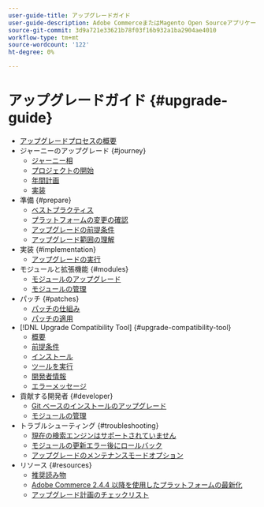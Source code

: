 ```yaml
---
user-guide-title: アップグレードガイド
user-guide-description: Adobe CommerceまたはMagento Open Sourceアプリケーションのアップグレードが非常に重要な理由と、アップグレードを計画し実行する方法を説明します。
source-git-commit: 3d9a721e33621b78f03f16b932a1ba2904ae4010
workflow-type: tm+mt
source-wordcount: '122'
ht-degree: 0%

---
```



# アップグレードガイド {#upgrade-guide}

- [アップグレードプロセスの概要](overview.md)
- ジャーニーのアップグレード {#journey}
   - [ジャーニー相](journey/phases.md)
   - [プロジェクトの開始](journey/project-launch.md)
   - [年間計画](journey/annual-planning.md)
   - [実装](journey/implementation.md)
- 準備 {#prepare}
   - [ベストプラクティス](prepare/best-practices.md)
   - [プラットフォームの変更の確認](prepare/platform-changes.md)
   - [アップグレードの前提条件](prepare/prerequisites.md)
   - [アップグレード範囲の理解](prepare/scope.md)
- 実装 {#implementation}
   - [アップグレードの実行](implementation/perform-upgrade.md)
- モジュールと拡張機能 {#modules}
   - [モジュールのアップグレード](modules/upgrade.md)
   - [モジュールの管理](modules/manage.md)
- パッチ {#patches}
   - [パッチの仕組み](patches/overview.md)
   - [パッチの適用](patches/apply.md)
- [!DNL Upgrade Compatibility Tool] {#upgrade-compatibility-tool}
   - [概要](upgrade-compatibility-tool/overview.md)
   - [前提条件](upgrade-compatibility-tool/prerequisites.md)
   - [インストール](upgrade-compatibility-tool/install.md)
   - [ツールを実行](upgrade-compatibility-tool/run.md)
   - [開発者情報](upgrade-compatibility-tool/developer.md)
   - [エラーメッセージ](upgrade-compatibility-tool/error-messages.md)
- 貢献する開発者 {#developer}
   - [Git ベースのインストールのアップグレード](developer/git-installs.md)
   - [モジュールの管理](developer/manage-modules.md)
- トラブルシューティング {#troubleshooting}
   - [現在の検索エンジンはサポートされていません](troubleshooting/search-engine-not-supported.md)
   - [モジュールの更新エラー後にロールバック](troubleshooting/roll-back-after-update-failure.md)
   - [アップグレードのメンテナンスモードオプション](troubleshooting/maintenance-mode-options.md)
- リソース {#resources}
   - [推奨読み物](resources/recommended-reading.md)
   - [Adobe Commerce 2.4.4 以降を使用したプラットフォームの最新化](resources/recommended-upgrade-paths-2022.md)
   - [アップグレード計画のチェックリスト](https://support.magento.com/hc/en-us/articles/360057968951)

